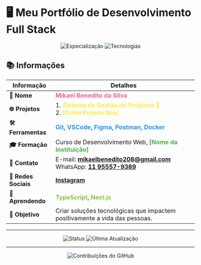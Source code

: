 # 🖥️ Meu Portfólio de Desenvolvimento Full Stack

<p align="center">
  <img src="https://img.shields.io/badge/Especialização-Desenvolvedor%20Web%20Full%20Stack-%231E88E5" alt="Especialização">
  <img src="https://img.shields.io/badge/Tecnologias-HTML%20|%20CSS%20|%20JavaScript%20|%20Node.js%20|%20React%20|%20MySQL%20|%20MongoDB-%2304B3F4" alt="Tecnologias">
</p>

## 📚 Informações

| **Informação**            | **Detalhes**                                                                                             |
|---------------------------|---------------------------------------------------------------------------------------------------------|
| **👤 Nome**                | <span style="color:#F06292; font-weight:bold;">Mikael Benedito da Silva</span>                        |
| **🌐 Projetos**            | 1. <span style="color:#FFEB3B; font-weight:bold;">Sistema de Gestão de Produtos 🧼</span> <br> 2. <span style="color:#FFEB3B; font-weight:bold;">[Outro Projeto Seu]</span> |
| **🛠️ Ferramentas**         | <span style="color:#2196F3; font-weight:bold;">Git</span>, <span style="color:#2196F3; font-weight:bold;">VSCode</span>, <span style="color:#2196F3; font-weight:bold;">Figma</span>, <span style="color:#2196F3; font-weight:bold;">Postman</span>, <span style="color:#2196F3; font-weight:bold;">Docker</span> |
| **🎓 Formação**            | Curso de Desenvolvimento Web, <span style="color:#4CAF50; font-weight:bold;">[Nome da Instituição]</span> |
| **📧 Contato**             | E-mail: <span style="color:#E57373; font-weight:bold;">[mikaelbenedito208@gmail.com](mailto:mikaelbenedito208@gmail.com)</span> <br> WhatsApp: <span style="color:#E57373; font-weight:bold;">[11 95557-9389](https://wa.me/5511955579389)</span> |
| **🔗 Redes Sociais**       | <span style="color:#9C27B0; font-weight:bold;">[Instagram](https://www.instagram.com/mikaellbenedito?igsh=MXEyczV3cW03bXg1Zg==)</span> |
| **🌱 Aprendendo**          | <span style="color:#8BC34A; font-weight:bold;">TypeScript</span>, <span style="color:#8BC34A; font-weight:bold;">Next.js</span> |
| **🚀 Objetivo**            | Criar soluções tecnológicas que impactem positivamente a vida das pessoas.                              |

---

<p align="center">
  <img src="https://img.shields.io/badge/Status-Ativo-%238BC34A" alt="Status">
  <img src="https://img.shields.io/badge/Última%20Atualização-Setembro%202024-%23FFEB3B" alt="Última Atualização">
</p>

---

<p align="center">
  <img src="https://raw.githubusercontent.com/MikeCodesDotNET/Your-Repository-Name/main/assets/github-contribution-grid-snake.svg" alt="Contribuições do GitHub" />
</p>
